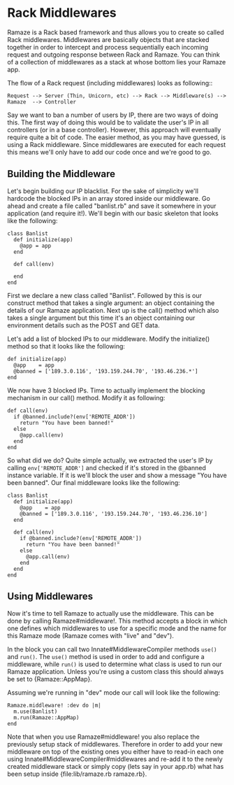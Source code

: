 # Rack Middlewares

Ramaze is a Rack based framework and thus allows you to create so called Rack 
middlewares. Middlewares are basically objects that are stacked together 
in order to intercept and process sequentially each incoming request and outgoing 
response between Rack and Ramaze. You can think of a collection of middlewares
as a stack at whose bottom lies your Ramaze app.

The flow of a Rack request (including middlewares) looks as following::

    Request --> Server (Thin, Unicorn, etc) --> Rack --> Middleware(s) -->
    Ramaze  --> Controller

Say we want to ban a number of users by IP, there are two ways of doing this.
The first way of doing this would be to validate the user's IP in all controllers
(or in a base controller). However, this approach will eventually require quite
a bit of code. The easier method, as you may have guessed, is using a Rack
middleware. Since middlewares are executed for each request this means we'll
only have to add our code once and we're good to go.

## Building the Middleware

Let's begin building our IP blacklist. For the sake of simplicity we'll hardcode
the blocked IPs in an array stored inside our middleware. Go ahead and create a
file called "banlist.rb" and save it somewhere in your application (and require
it!). We'll begin with our basic skeleton that looks like the following:

    class Banlist
      def initialize(app)
        @app = app
      end

      def call(env)

      end
    end

First we declare a new class called "Banlist". Followed by this is our construct
method that takes a single argument: an object containing the details of our
Ramaze application. Next up is the call() method which also takes a single
argument but this time it's an object containing our environment details such as
the POST and GET data.

Let's add a list of blocked IPs to our middleware. Modify the initialize()
method so that it looks like the following:

    def initialize(app)
      @app    = app
      @banned = ['189.3.0.116', '193.159.244.70', '193.46.236.*']
    end

We now have 3 blocked IPs. Time to actually implement the blocking mechanism in
our call() method. Modify it as following:

    def call(env)
      if @banned.include?(env['REMOTE_ADDR'])
        return "You have been banned!"
      else
        @app.call(env)
      end
    end

So what did we do? Quite simple actually, we extracted the user's IP by calling
``env['REMOTE_ADDR']`` and checked if it's stored in the @banned instance
variable. If it is we'll block the user and show a message "You have been
banned". Our final middleware looks like the following:

    class Banlist
      def initialize(app)
        @app    = app
        @banned = ['189.3.0.116', '193.159.244.70', '193.46.236.10']
      end

      def call(env)
        if @banned.include?(env['REMOTE_ADDR'])
          return "You have been banned!"
        else
          @app.call(env)
        end
      end
    end

## Using Middlewares

Now it's time to tell Ramaze to actually use the middleware. This can be done
by calling Ramaze#middleware!. This method accepts a block in which one defines 
which middlewares to use for a specific mode and the name for this Ramaze mode 
(Ramaze comes with "live" and "dev"). 

In the block you can call two Innate#MiddlewareCompiler methods 
```use()``` and ```run()```. The ```use()``` method is used in order to add and 
configure a middleware, while ```run()``` is used to determine what class is used
to run our Ramaze application. Unless you're using a custom class this should 
always be set to {Ramaze::AppMap}.

Assuming we're running in "dev" mode our call will look like the following:

    Ramaze.middleware! :dev do |m|
      m.use(Banlist)
      m.run(Ramaze::AppMap)
    end

Note that when you use Ramaze#middleware! you also replace the previously setup 
stack of middlewares. Therefore in order to add your new middleware on top of the 
existing ones you either have to read-in each one using 
Innate#MiddlewareCompiler#middlewares and re-add it to the newly created 
middleware stack or simply copy (lets say in your app.rb) what has been setup 
inside {file:lib/ramaze.rb ramaze.rb}.

